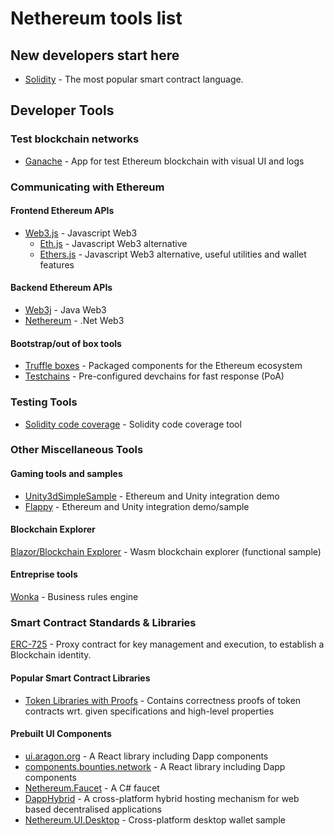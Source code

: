# Nethereum tools list 

## New developers start here

* [Solidity](https://solidity.readthedocs.io/en/latest/) - The most popular smart contract language.

## Developer Tools

### Test blockchain networks
* [Ganache](https://github.com/trufflesuite/ganache) - App for test Ethereum blockchain with visual UI and logs

### Communicating with Ethereum
#### Frontend Ethereum APIs
* [Web3.js](https://github.com/ethereum/web3.js/) - Javascript Web3
    * [Eth.js](https://github.com/ethjs) - Javascript Web3 alternative
    * [Ethers.js](https://github.com/ethers-io/ethers.js/) - Javascript Web3 alternative, useful utilities and wallet features
#### Backend Ethereum APIs
* [Web3j](https://github.com/web3j/web3j) - Java Web3
* [Nethereum](https://nethereum.com/) - .Net Web3
#### Bootstrap/out of box tools
* [Truffle boxes](https://truffleframework.com/boxes/) - Packaged components for the Ethereum ecosystem
* [Testchains](https://github.com/Nethereum/TestChains) - Pre-configured devchains for fast response (PoA) 

### Testing Tools
* [Solidity code coverage](https://github.com/0xProject/0x-monorepo/tree/v2-prototype/packages/sol-cov) - Solidity code coverage tool

### Other Miscellaneous Tools
#### Gaming tools and samples
* [Unity3dSimpleSample](https://github.com/Nethereum/Unity3dSimpleSample) - Ethereum and Unity integration demo
* [Flappy](https://github.com/Nethereum/Nethereum.Flappy) - Ethereum and Unity integration demo/sample
#### Blockchain Explorer
[Blazor/Blockchain Explorer](https://github.com/Nethereum/NethereumBlazor) - Wasm blockchain explorer (functional sample)
#### Entreprise tools
[Wonka](https://github.com/Nethereum/Wonka) - Business rules engine
### Smart Contract Standards & Libraries
 [ERC-725](https://eips.ethereum.org/EIPS/eip-725) -  Proxy contract for key management and execution, to establish a Blockchain identity.

#### Popular Smart Contract Libraries
* [Token Libraries with Proofs](https://github.com/sec-bit/tokenlibs-with-proofs) - Contains correctness proofs of token contracts wrt. given specifications and high-level properties

#### Prebuilt UI Components
* [ui.aragon.org](https://ui.aragon.org) - A React library including Dapp components
* [components.bounties.network](https://components.bounties.network) - A React library including Dapp components
* [Nethereum.Faucet](https://github.com/Nethereum/Nethereum.Faucet) - A C# faucet
* [DappHybrid](https://github.com/Nethereum/Nethereum.DappHybrid) -  A cross-platform hybrid hosting mechanism for web based decentralised applications
* [Nethereum.UI.Desktop](https://github.com/Nethereum/Nethereum.UI.Desktop) - Cross-platform desktop wallet sample
